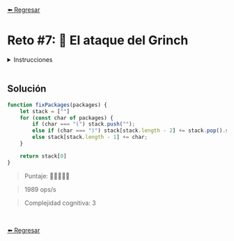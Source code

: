 [⬅️ Regresar](https://github.com/cosmoart/adventJS)

# Reto #7: 👹 El ataque del Grinch

<details>
  <summary>Instrucciones</summary>

</br>

¡El grinch 👹 ha pasado por el taller de Santa Claus! Y menudo desastre ha montado. Ha cambiado el orden de algunos paquetes, por lo que los envíos no se pueden realizar.

Por suerte, el elfo Pheralb ha detectado el patrón que ha seguido el grinch para desordenarlos. Nos ha escrito las reglas que debemos seguir para reordenar los paquetes. Las instrucciones que siguen son:

- Recibirás un string que contiene letras y paréntesis.
- Cada vez que encuentres un par de paréntesis, debes voltear el contenido dentro de ellos.
- Si hay paréntesis anidados, resuelve primero los más internos.
- Devuelve el string resultante con los paréntesis eliminados, pero con el contenido volteado correctamente.
Nos ha dejado algunos ejemplos:

```js
fixPackages('a(cb)de')
// ➞ "abcde"
// Volteamos "cb" dentro de los paréntesis

fixPackages('a(bc(def)g)h')
// ➞ "agdefcbh"
// 1º volteamos "def" → "fed", luego volteamos "bcfedg" → "gdefcb"

fixPackages('abc(def(gh)i)jk')
// ➞ "abcighfedjk"
// 1º volteamos "gh" → "hg", luego "defhgi" → "ighfed"

fixPackages('a(b(c))e')
// ➞ "acbe"
// 1º volteamos "c" → "c", luego "bc" → "cb"
```
</details>

<br/>

## Solución

```js
function fixPackages(packages) {
	let stack = [""]
	for (const char of packages) {
		if (char === "(") stack.push("");
		else if (char === ")") stack[stack.length - 2] += stack.pop().split("").reverse().join("");
		else stack[stack.length - 1] += char;
	}

	return stack[0]
}
```

> Puntaje: 🌟🌟🌟🌟🌟

> 1989 ops/s

> Complejidad cognitiva: 3

<br/>

[⬅️ Regresar](https://github.com/cosmoart/adventJS)
